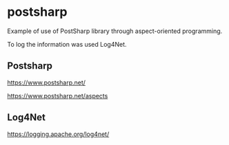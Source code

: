 # postsharp

Example of use of PostSharp library through aspect-oriented programming.

To log the information was used Log4Net.

Postsharp
---------

https://www.postsharp.net/

https://www.postsharp.net/aspects

Log4Net
-------

https://logging.apache.org/log4net/
